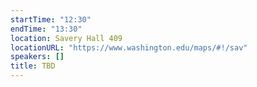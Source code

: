 ```yaml
---
startTime: "12:30"
endTime: "13:30"
location: Savery Hall 409
locationURL: "https://www.washington.edu/maps/#!/sav"
speakers: []
title: TBD
---
```

